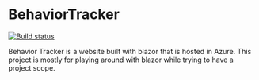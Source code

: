 # BehaviorTracker

[![Build status](https://dev.azure.com/cameronBeatty/BehaviorTracker/_apis/build/status/BehaviorTracker-Master)](https://dev.azure.com/cameronBeatty/BehaviorTracker/_build/latest?definitionId=1)

Behavior Tracker is a website built with blazor that is hosted in Azure. This project is mostly for playing around with blazor while trying to have a project scope. 
